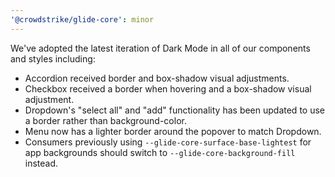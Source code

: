 ```yaml
---
'@crowdstrike/glide-core': minor
---
```


We've adopted the latest iteration of Dark Mode in all of our components and styles including:

- Accordion received border and box-shadow visual adjustments.
- Checkbox received a border when hovering and a box-shadow visual adjustment.
- Dropdown's "select all" and "add" functionality has been updated to use a border rather than background-color.
- Menu now has a lighter border around the popover to match Dropdown.
- Consumers previously using `--glide-core-surface-base-lightest` for app backgrounds should switch to `--glide-core-background-fill` instead.

